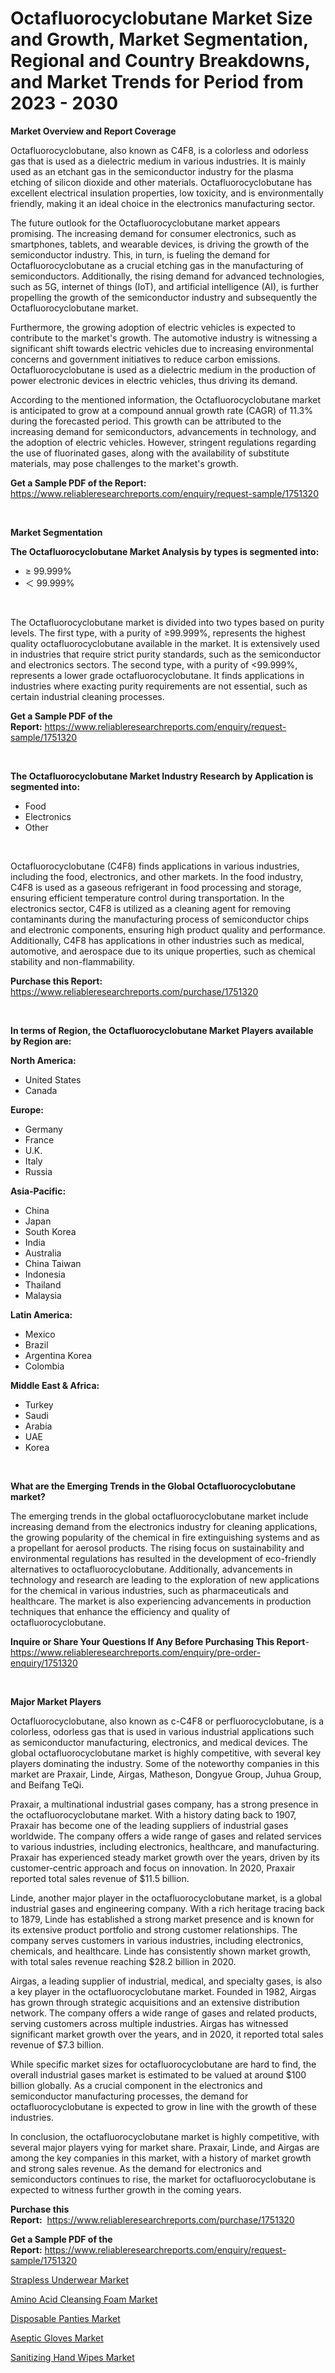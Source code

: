 <p><h1>Octafluorocyclobutane Market Size and Growth, Market Segmentation, Regional and Country Breakdowns, and Market Trends for Period from 2023 -  2030</h1></p><p><strong>Market Overview and Report Coverage</strong></p>
<p><p>Octafluorocyclobutane, also known as C4F8, is a colorless and odorless gas that is used as a dielectric medium in various industries. It is mainly used as an etchant gas in the semiconductor industry for the plasma etching of silicon dioxide and other materials. Octafluorocyclobutane has excellent electrical insulation properties, low toxicity, and is environmentally friendly, making it an ideal choice in the electronics manufacturing sector.</p><p>The future outlook for the Octafluorocyclobutane market appears promising. The increasing demand for consumer electronics, such as smartphones, tablets, and wearable devices, is driving the growth of the semiconductor industry. This, in turn, is fueling the demand for Octafluorocyclobutane as a crucial etching gas in the manufacturing of semiconductors. Additionally, the rising demand for advanced technologies, such as 5G, internet of things (IoT), and artificial intelligence (AI), is further propelling the growth of the semiconductor industry and subsequently the Octafluorocyclobutane market.</p><p>Furthermore, the growing adoption of electric vehicles is expected to contribute to the market's growth. The automotive industry is witnessing a significant shift towards electric vehicles due to increasing environmental concerns and government initiatives to reduce carbon emissions. Octafluorocyclobutane is used as a dielectric medium in the production of power electronic devices in electric vehicles, thus driving its demand.</p><p>According to the mentioned information, the Octafluorocyclobutane market is anticipated to grow at a compound annual growth rate (CAGR) of 11.3% during the forecasted period. This growth can be attributed to the increasing demand for semiconductors, advancements in technology, and the adoption of electric vehicles. However, stringent regulations regarding the use of fluorinated gases, along with the availability of substitute materials, may pose challenges to the market's growth.</p></p>
<p><strong>Get a Sample PDF of the Report:</strong> <a href="https://www.reliableresearchreports.com/enquiry/request-sample/1751320">https://www.reliableresearchreports.com/enquiry/request-sample/1751320</a></p>
<p>&nbsp;</p>
<p><strong>Market Segmentation</strong></p>
<p><strong>The Octafluorocyclobutane Market Analysis by types is segmented into:</strong></p>
<p><ul><li>≥ 99.999%</li><li>＜ 99.999%</li></ul></p>
<p>&nbsp;</p>
<p><p>The Octafluorocyclobutane market is divided into two types based on purity levels. The first type, with a purity of ≥99.999%, represents the highest quality octafluorocyclobutane available in the market. It is extensively used in industries that require strict purity standards, such as the semiconductor and electronics sectors. The second type, with a purity of <99.999%, represents a lower grade octafluorocyclobutane. It finds applications in industries where exacting purity requirements are not essential, such as certain industrial cleaning processes.</p></p>
<p><strong>Get a Sample PDF of the Report:</strong>&nbsp;<a href="https://www.reliableresearchreports.com/enquiry/request-sample/1751320">https://www.reliableresearchreports.com/enquiry/request-sample/1751320</a></p>
<p>&nbsp;</p>
<p><strong>The Octafluorocyclobutane Market Industry Research by Application is segmented into:</strong></p>
<p><ul><li>Food</li><li>Electronics</li><li>Other</li></ul></p>
<p>&nbsp;</p>
<p><p>Octafluorocyclobutane (C4F8) finds applications in various industries, including the food, electronics, and other markets. In the food industry, C4F8 is used as a gaseous refrigerant in food processing and storage, ensuring efficient temperature control during transportation. In the electronics sector, C4F8 is utilized as a cleaning agent for removing contaminants during the manufacturing process of semiconductor chips and electronic components, ensuring high product quality and performance. Additionally, C4F8 has applications in other industries such as medical, automotive, and aerospace due to its unique properties, such as chemical stability and non-flammability.</p></p>
<p><strong>Purchase this Report:</strong>&nbsp; <a href="https://www.reliableresearchreports.com/purchase/1751320">https://www.reliableresearchreports.com/purchase/1751320</a></p>
<p>&nbsp;</p>
<p><strong>In terms of Region, the Octafluorocyclobutane Market Players available by Region are:</strong></p>
<p>
    <p> <strong> North America: </strong>
        <ul>
            <li>United States</li>
            <li>Canada</li>
        </ul>
        </p> 
    <p> <strong> Europe: </strong>
        <ul>
            <li>Germany</li>
            <li>France</li>
            <li>U.K.</li>
            <li>Italy</li>
            <li>Russia</li>
        </ul>
        </p> 
    <p> <strong> Asia-Pacific: </strong>
        <ul>
            <li>China</li>
            <li>Japan</li>
            <li>South Korea</li>
            <li>India</li>
            <li>Australia</li>
            <li>China Taiwan</li>
            <li>Indonesia</li>
            <li>Thailand</li>
            <li>Malaysia</li>
        </ul>
        </p> 
    <p> <strong> Latin America: </strong>
        <ul>
            <li>Mexico</li>
            <li>Brazil</li>
            <li>Argentina Korea</li>
            <li>Colombia</li>
        </ul>
        </p> 
    <p> <strong> Middle East & Africa: </strong>
        <ul>
            <li>Turkey</li>
            <li>Saudi</li>
            <li>Arabia</li>
            <li>UAE</li>
            <li>Korea</li>
        </ul>
    </p>
    </p>
<p>&nbsp;</p>
<p><strong>What are the Emerging Trends in the Global Octafluorocyclobutane market?</strong></p>
<p><p>The emerging trends in the global octafluorocyclobutane market include increasing demand from the electronics industry for cleaning applications, the growing popularity of the chemical in fire extinguishing systems and as a propellant for aerosol products. The rising focus on sustainability and environmental regulations has resulted in the development of eco-friendly alternatives to octafluorocyclobutane. Additionally, advancements in technology and research are leading to the exploration of new applications for the chemical in various industries, such as pharmaceuticals and healthcare. The market is also experiencing advancements in production techniques that enhance the efficiency and quality of octafluorocyclobutane.</p></p>
<p><strong>Inquire or Share Your Questions If Any Before Purchasing This Report</strong>- <a href="https://www.reliableresearchreports.com/enquiry/pre-order-enquiry/1751320">https://www.reliableresearchreports.com/enquiry/pre-order-enquiry/1751320</a></p>
<p>&nbsp;</p>
<p><strong>Major Market Players</strong></p>
<p><p>Octafluorocyclobutane, also known as c-C4F8 or perfluorocyclobutane, is a colorless, odorless gas that is used in various industrial applications such as semiconductor manufacturing, electronics, and medical devices. The global octafluorocyclobutane market is highly competitive, with several key players dominating the industry. Some of the noteworthy companies in this market are Praxair, Linde, Airgas, Matheson, Dongyue Group, Juhua Group, and Beifang TeQi.</p><p>Praxair, a multinational industrial gases company, has a strong presence in the octafluorocyclobutane market. With a history dating back to 1907, Praxair has become one of the leading suppliers of industrial gases worldwide. The company offers a wide range of gases and related services to various industries, including electronics, healthcare, and manufacturing. Praxair has experienced steady market growth over the years, driven by its customer-centric approach and focus on innovation. In 2020, Praxair reported total sales revenue of $11.5 billion.</p><p>Linde, another major player in the octafluorocyclobutane market, is a global industrial gases and engineering company. With a rich heritage tracing back to 1879, Linde has established a strong market presence and is known for its extensive product portfolio and strong customer relationships. The company serves customers in various industries, including electronics, chemicals, and healthcare. Linde has consistently shown market growth, with total sales revenue reaching $28.2 billion in 2020.</p><p>Airgas, a leading supplier of industrial, medical, and specialty gases, is also a key player in the octafluorocyclobutane market. Founded in 1982, Airgas has grown through strategic acquisitions and an extensive distribution network. The company offers a wide range of gases and related products, serving customers across multiple industries. Airgas has witnessed significant market growth over the years, and in 2020, it reported total sales revenue of $7.3 billion.</p><p>While specific market sizes for octafluorocyclobutane are hard to find, the overall industrial gases market is estimated to be valued at around $100 billion globally. As a crucial component in the electronics and semiconductor manufacturing processes, the demand for octafluorocyclobutane is expected to grow in line with the growth of these industries.</p><p>In conclusion, the octafluorocyclobutane market is highly competitive, with several major players vying for market share. Praxair, Linde, and Airgas are among the key companies in this market, with a history of market growth and strong sales revenue. As the demand for electronics and semiconductors continues to rise, the market for octafluorocyclobutane is expected to witness further growth in the coming years.</p></p>
<p><strong>Purchase this Report:</strong>&nbsp;&nbsp;<a href="https://www.reliableresearchreports.com/purchase/1751320">https://www.reliableresearchreports.com/purchase/1751320</a></p>
<p></p>
<p><strong>Get a Sample PDF of the Report:</strong>&nbsp;<a href="https://www.reliableresearchreports.com/enquiry/request-sample/1751320">https://www.reliableresearchreports.com/enquiry/request-sample/1751320</a></p>
<p><p><a href="https://medium.com/@hugthess010/strapless-underwear-market-outlook-industry-overview-and-forecast-2023-to-2030-85ec375299c2">Strapless Underwear Market</a></p><p><a href="https://medium.com/@jinkhatum1452/amino-acid-cleansing-foam-market-trends-and-market-analysis-forecasted-for-period-2023-2030-107e9995efa0">Amino Acid Cleansing Foam Market</a></p><p><a href="https://medium.com/@moribenton733320/disposable-panties-market-size-market-outlook-and-market-forecast-2023-to-2030-f649477e3abe">Disposable Panties Market</a></p><p><a href="https://medium.com/@tanaysamar7412/aseptic-gloves-market-insights-into-market-cagr-market-trends-and-growth-strategies-457878aa72d2">Aseptic Gloves Market</a></p><p><a href="https://medium.com/@zaidjeet11730/sanitizing-hand-wipes-market-analysis-and-sze-forecasted-for-period-from-2023-to-2030-bc3e476af4af">Sanitizing Hand Wipes Market</a></p></p>